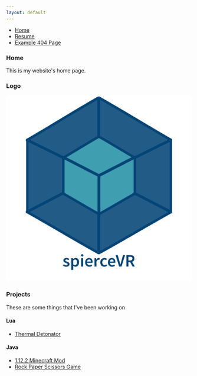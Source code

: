 ```yaml
---
layout: default
---
```

* [Home](./index.md)
* [Resume](./Resume.html)
* [Example 404 Page](./another-page.html)

### Home
  This is my website's home page.

### Logo

![Octocat](https://github.com/spierceVR/spierceVR.github.io/blob/master/_images/logo.png?raw=true)





### Projects
These are some things that I've been working on

#### Lua
* [Thermal Detonator](https://github.com/spierceVR/thermal-detonator-addon)


#### Java
* [1.12.2 Minecraft Mod](https://github.com/spierceVR/1.12.2-Minecraft-Mod)
* [Rock Paper Scissors Game](https://github.com/spierceVR/text-rock-paper-scissors)

